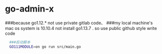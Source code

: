 # go-admin-x

###because go1.12.* not use private gitlab code、
###my local machine's  mac os system is 10.10.4 not install go1.13.7 . so use public github style write code


```bash
  ###启动脚本
  GO111MODULE=on go run src/main.go
```

